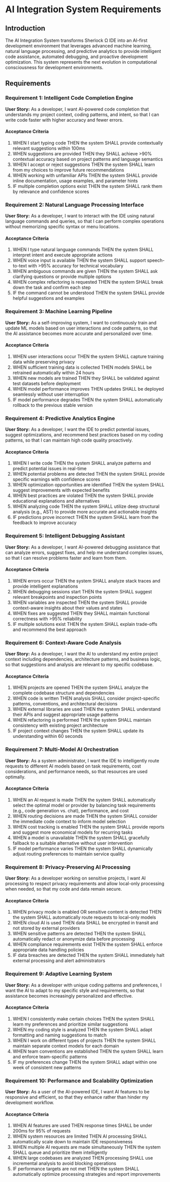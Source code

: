 # AI Integration System Requirements

## Introduction

The AI Integration System transforms Sherlock Ω IDE into an AI-first development environment that leverages advanced machine learning, natural language processing, and predictive analytics to provide intelligent code assistance, automated debugging, and proactive development optimization. This system represents the next evolution in computational consciousness for development environments.

## Requirements

### Requirement 1: Intelligent Code Completion Engine

**User Story:** As a developer, I want AI-powered code completion that understands my project context, coding patterns, and intent, so that I can write code faster with higher accuracy and fewer errors.

#### Acceptance Criteria

1. WHEN I start typing code THEN the system SHALL provide contextually relevant suggestions within 100ms
2. WHEN suggestions are provided THEN they SHALL achieve >90% contextual accuracy based on project patterns and language semantics
3. WHEN I accept or reject suggestions THEN the system SHALL learn from my choices to improve future recommendations
4. WHEN working with unfamiliar APIs THEN the system SHALL provide inline documentation, usage examples, and parameter hints
5. IF multiple completion options exist THEN the system SHALL rank them by relevance and confidence scores

### Requirement 2: Natural Language Processing Interface

**User Story:** As a developer, I want to interact with the IDE using natural language commands and queries, so that I can perform complex operations without memorizing specific syntax or menu locations.

#### Acceptance Criteria

1. WHEN I type natural language commands THEN the system SHALL interpret intent and execute appropriate actions
2. WHEN voice input is available THEN the system SHALL support speech-to-text with >95% accuracy for technical vocabulary
3. WHEN ambiguous commands are given THEN the system SHALL ask clarifying questions or provide multiple options
4. WHEN complex refactoring is requested THEN the system SHALL break down the task and confirm each step
5. IF the command cannot be understood THEN the system SHALL provide helpful suggestions and examples

### Requirement 3: Machine Learning Pipeline

**User Story:** As a self-improving system, I want to continuously train and update ML models based on user interactions and code patterns, so that the AI assistance becomes more accurate and personalized over time.

#### Acceptance Criteria

1. WHEN user interactions occur THEN the system SHALL capture training data while preserving privacy
2. WHEN sufficient training data is collected THEN models SHALL be retrained automatically within 24 hours
3. WHEN new models are trained THEN they SHALL be validated against test datasets before deployment
4. WHEN model performance improves THEN updates SHALL be deployed seamlessly without user interruption
5. IF model performance degrades THEN the system SHALL automatically rollback to the previous stable version

### Requirement 4: Predictive Analytics Engine

**User Story:** As a developer, I want the IDE to predict potential issues, suggest optimizations, and recommend best practices based on my coding patterns, so that I can maintain high code quality proactively.

#### Acceptance Criteria

1. WHEN I write code THEN the system SHALL analyze patterns and predict potential issues in real-time
2. WHEN potential problems are detected THEN the system SHALL provide specific warnings with confidence scores
3. WHEN optimization opportunities are identified THEN the system SHALL suggest improvements with expected benefits
4. WHEN best practices are violated THEN the system SHALL provide educational explanations and alternatives
5. WHEN analyzing code THEN the system SHALL utilize deep structural analysis (e.g., AST) to provide more accurate and actionable insights
6. IF predictions prove incorrect THEN the system SHALL learn from the feedback to improve accuracy

### Requirement 5: Intelligent Debugging Assistant

**User Story:** As a developer, I want AI-powered debugging assistance that can analyze errors, suggest fixes, and help me understand complex issues, so that I can resolve problems faster and learn from them.

#### Acceptance Criteria

1. WHEN errors occur THEN the system SHALL analyze stack traces and provide intelligent explanations
2. WHEN debugging sessions start THEN the system SHALL suggest relevant breakpoints and inspection points
3. WHEN variables are inspected THEN the system SHALL provide context-aware insights about their values and states
4. WHEN fixes are suggested THEN they SHALL maintain functional correctness with >95% reliability
5. IF multiple solutions exist THEN the system SHALL explain trade-offs and recommend the best approach

### Requirement 6: Context-Aware Code Analysis

**User Story:** As a developer, I want the AI to understand my entire project context including dependencies, architecture patterns, and business logic, so that suggestions and analysis are relevant to my specific codebase.

#### Acceptance Criteria

1. WHEN projects are opened THEN the system SHALL analyze the complete codebase structure and dependencies
2. WHEN code is written THEN analysis SHALL consider project-specific patterns, conventions, and architectural decisions
3. WHEN external libraries are used THEN the system SHALL understand their APIs and suggest appropriate usage patterns
4. WHEN refactoring is performed THEN the system SHALL maintain consistency with existing project architecture
5. IF project context changes THEN the system SHALL update its understanding within 60 seconds

### Requirement 7: Multi-Model AI Orchestration

**User Story:** As a system administrator, I want the IDE to intelligently route requests to different AI models based on task requirements, cost considerations, and performance needs, so that resources are used optimally.

#### Acceptance Criteria

1. WHEN an AI request is made THEN the system SHALL automatically select the optimal model or provider by balancing task requirements (e.g., code generation vs. chat), performance, and cost
2. WHEN routing decisions are made THEN the system SHALL consider the immediate code context to inform model selection
3. WHEN cost tracking is enabled THEN the system SHALL provide reports and suggest more economical models for recurring tasks
4. WHEN a model is unavailable THEN the system SHALL gracefully fallback to a suitable alternative without user intervention
5. IF model performance varies THEN the system SHALL dynamically adjust routing preferences to maintain service quality

### Requirement 8: Privacy-Preserving AI Processing

**User Story:** As a developer working on sensitive projects, I want AI processing to respect privacy requirements and allow local-only processing when needed, so that my code and data remain secure.

#### Acceptance Criteria

1. WHEN privacy mode is enabled OR sensitive content is detected THEN the system SHALL automatically route requests to local-only models
2. WHEN cloud AI is used THEN data SHALL be encrypted in transit and not stored by external providers
3. WHEN sensitive patterns are detected THEN the system SHALL automatically redact or anonymize data before processing
4. WHEN compliance requirements exist THEN the system SHALL enforce appropriate data handling policies
5. IF data breaches are detected THEN the system SHALL immediately halt external processing and alert administrators

### Requirement 9: Adaptive Learning System

**User Story:** As a developer with unique coding patterns and preferences, I want the AI to adapt to my specific style and requirements, so that assistance becomes increasingly personalized and effective.

#### Acceptance Criteria

1. WHEN I consistently make certain choices THEN the system SHALL learn my preferences and prioritize similar suggestions
2. WHEN my coding style is analyzed THEN the system SHALL adapt formatting and naming suggestions to match
3. WHEN I work on different types of projects THEN the system SHALL maintain separate context models for each domain
4. WHEN team conventions are established THEN the system SHALL learn and enforce team-specific patterns
5. IF my preferences change THEN the system SHALL adapt within one week of consistent new patterns

### Requirement 10: Performance and Scalability Optimization

**User Story:** As a user of the AI-powered IDE, I want AI features to be responsive and efficient, so that they enhance rather than hinder my development workflow.

#### Acceptance Criteria

1. WHEN AI features are used THEN response times SHALL be under 200ms for 95% of requests
2. WHEN system resources are limited THEN AI processing SHALL automatically scale down to maintain IDE responsiveness
3. WHEN multiple AI requests are made simultaneously THEN the system SHALL queue and prioritize them intelligently
4. WHEN large codebases are analyzed THEN processing SHALL use incremental analysis to avoid blocking operations
5. IF performance targets are not met THEN the system SHALL automatically optimize processing strategies and report improvements